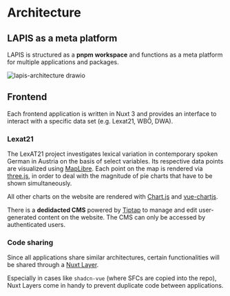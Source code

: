 # Architecture

## LAPIS as a meta platform

LAPIS is structured as a **pnpm workspace** and functions as a meta platform for multiple
applications and packages.

![lapis-architecture drawio](https://github.com/user-attachments/assets/41fe0b92-931f-444d-9730-eedc52bdf11b)

## Frontend

Each frontend application is written in Nuxt 3 and provides an interface to interact with a specific
data set (e.g. Lexat21, WBÖ, DWA).

### Lexat21

The LexAT21 project investigates lexical variation in contemporary spoken German in Austria on the
basis of select variables. Its respective data points are visualized using
[MapLibre](https://maplibre.org/). Each point on the map is rendered via
[three.js](https://threejs.org/), in order to deal with the magnitude of pie charts that have to be
shown simultaneously.

All other charts on the website are rendered with [Chart.js](https://www.chartjs.org/) and
[vue-chartjs](https://vue-chartjs.org/).

There is a **dedidacted CMS** powered by [Tiptap](https://tiptap.dev/) to manage and edit
user-generated content on the website. The CMS can only be accessed by authenticated users.

### Code sharing

Since all applications share similar architectures, certain functionalities will be shared through a
[Nuxt Layer](https://nuxt.com/docs/getting-started/layers).

Especially in cases like `shadcn-vue` (where SFCs are copied into the repo), Nuxt Layers come in
handy to prevent duplicate code between applications.
